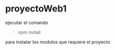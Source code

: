 # proyectoWeb1

ejecutar el comando 
>npm install

para instalar los modulos que requiere el proyecto
